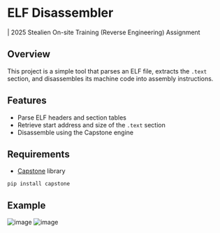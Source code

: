 # ELF Disassembler 
| 2025 Stealien On-site Training (Reverse Engineering) Assignment

## Overview
This project is a simple tool that parses an ELF file, extracts the `.text` section, and disassembles its machine code into assembly instructions.

## Features
- Parse ELF headers and section tables
- Retrieve start address and size of the `.text` section
- Disassemble using the Capstone engine

## Requirements
- [Capstone](https://www.capstone-engine.org/) library
```
pip install capstone
```

## Example
![image](https://github.com/user-attachments/assets/40db35d1-c5b9-4a7f-b0e6-65e1e30f52d2)
![image](https://github.com/user-attachments/assets/75780985-7c47-47cf-80b4-c69e51152c3f)

